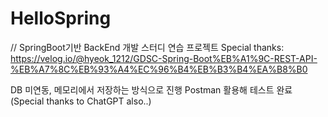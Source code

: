 # HelloSpring
// SpringBoot기반 BackEnd 개발 스터디 연습 프로젝트
Special thanks: https://velog.io/@hyeok_1212/GDSC-Spring-Boot%EB%A1%9C-REST-API-%EB%A7%8C%EB%93%A4%EC%96%B4%EB%B3%B4%EA%B8%B0

DB 미연동, 메모리에서 저장하는 방식으로 진행
Postman 활용해 테스트 완료 (Special thanks to ChatGPT also..)
